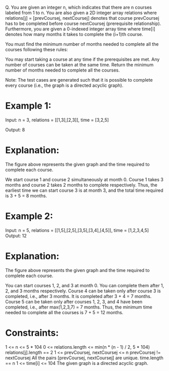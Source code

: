 Q. You are given an integer n, which indicates that there are n courses labeled from 1 to n. You 
are also given a 2D integer array relations where relations[j] = [prevCoursej, nextCoursej] denotes 
that course prevCoursej has to be completed before course nextCoursej (prerequisite relationship). 
Furthermore, you are given a 0-indexed integer array time where time[i] denotes how many months it 
takes to complete the (i+1)th course.

You must find the minimum number of months needed to complete all the courses following these rules:

You may start taking a course at any time if the prerequisites are met.
Any number of courses can be taken at the same time.
Return the minimum number of months needed to complete all the courses.

Note: The test cases are generated such that it is possible to complete every course (i.e., the 
graph is a directed acyclic graph).

# Example 1:

Input: n = 3, relations = [[1,3],[2,3]], time = [3,2,5]

Output: 8

# Explanation: 

The figure above represents the given graph and the time required to complete each course. 

We start course 1 and course 2 simultaneously at month 0.
Course 1 takes 3 months and course 2 takes 2 months to complete respectively.
Thus, the earliest time we can start course 3 is at month 3, and the total time required is 3 + 5 = 8 months.

# Example 2:

Input: n = 5, relations = [[1,5],[2,5],[3,5],[3,4],[4,5]], time = [1,2,3,4,5]
Output: 12

# Explanation: 
The figure above represents the given graph and the time required to complete each course.

You can start courses 1, 2, and 3 at month 0.
You can complete them after 1, 2, and 3 months respectively.
Course 4 can be taken only after course 3 is completed, i.e., after 3 months. It is completed after 3 + 4 = 7 months.
Course 5 can be taken only after courses 1, 2, 3, and 4 have been completed, i.e., after max(1,2,3,7) = 7 months.
Thus, the minimum time needed to complete all the courses is 7 + 5 = 12 months.

# Constraints:

1 <= n <= 5 * 104
0 <= relations.length <= min(n * (n - 1) / 2, 5 * 104)
relations[j].length == 2
1 <= prevCoursej, nextCoursej <= n
prevCoursej != nextCoursej
All the pairs [prevCoursej, nextCoursej] are unique.
time.length == n
1 <= time[i] <= 104
The given graph is a directed acyclic graph.

